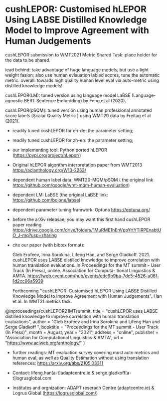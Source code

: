 # cushLEPOR: Customised hLEPOR Using LABSE Distilled Knowledge Model to Improve Agreement with Human Judgements
cushLEPOR submission to WMT2021 Metric Shared Task: place holder for the data to be shared.

iead behind: take advantage of huge language models, but use a light weight fasion; also use human evlauation labled scores, tune the automatic metric. overall: towards high quality human level eval via auto-metric using distilled knowledge models!

cushLEPOR(LM): tuned version using language model LaBSE (Language-agnostic BERT Sentence Embedding) by Feng et al (2020).

cushLEPOR(pSQM): tuned version using human professional annotated score labels (Scalar Quality Metric ) using WMT20 data by Freitag et al (2021).

- readily tuned cushLEPOR for en-de: the parameter setting;
- readily tuned cushLEPOR for zh-en: the parameter setting;
- our implementing tool: Python ported hLEPOR (https://pypi.org/project/hLepor/)
- Original hLEPOR algorithm interpretation paper from WMT2013 https://aclanthology.org/W13-2253/ 

- dependent human label data: WMT20-MQM/pSQM ( the original link https://github.com/google/wmt-mqm-human-evaluation)
- dependent LM: LaBSE (the original LaBSE link: https://github.com/bojone/labse)
- dependent parameter tuning framwork: Optuna https://optuna.org/ 
- before the arXiv releasae, you may want this first hand cushLEPOR paper reading https://drive.google.com/drive/folders/1MuRME1hEnVppYrtYTjRPEnabtUO_J-mq?usp=sharing
- cite our paper (with bibtex format): 

    Gleb Erofeev, Irina Sorokina, Lifeng Han, and Serge Gladkoff. 2021. cushLEPOR uses LABSE distilled knowledge to improve correlation with
human translation evaluations. In Proceedings for the MT summit - User Track (In Press), online. Association for Computa- tional Linguistics & AMTA. https://web.cvent.com/hub/events/edc9b9ba-7dc5-4526-a06f-1d2cc96a5939 

    Forthcoming ''cushLEPOR: Customised hLEPOR Using LABSE Distilled Knowledge Model to Improve Agreement with Human Judgements".  Han et al. In WMT21 metrics task.

@inproceedings{cushLEPOR21MTsummit,
    title = "cushLEPOR uses LABSE distilled knowledge to improve correlation with human translation evaluations",
    author = "Gleb Erofeev and
        Irina Sorokina	and 
    Lifeng Han and
    Serge Gladkoff ",
    booktitle = "Proceedings for the MT summit - User Track (In Press)",
    month = August,
    year = "2021",
    address = "online",
    publisher = "Association for Computational Linguistics \& AMTA",
    url = "https://www.aclweb.org/anthology/"
}

- further readings: MT evaluation survey covering most auto metrics and human eval, as well as Quality Estimation without using translation references: https://arxiv.org/abs/2105.03311


- Contact: lifeng.han[a-t]adaptcentre.ie & serge.gladkoff[a-t]logrusglobal.com
- Institutes and orgnization: ADAPT reserach Centre (adaptcentre.ie) & Logrus Global (https://logrusglobal.com/)
